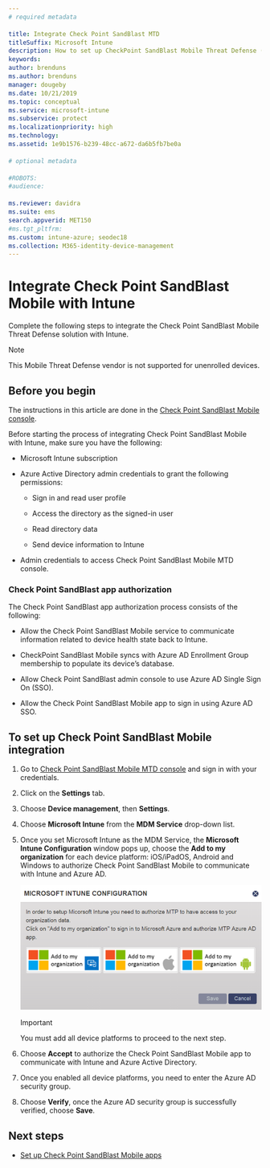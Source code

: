 ```yaml
---
# required metadata

title: Integrate Check Point SandBlast MTD
titleSuffix: Microsoft Intune
description: How to set up CheckPoint SandBlast Mobile Threat Defense (MTD) with Intune to control mobile device access to your corporate resources.
keywords:
author: brenduns
ms.author: brenduns
manager: dougeby
ms.date: 10/21/2019
ms.topic: conceptual
ms.service: microsoft-intune
ms.subservice: protect
ms.localizationpriority: high
ms.technology:
ms.assetid: 1e9b1576-b239-48cc-a672-da6b5fb7be0a

# optional metadata

#ROBOTS:
#audience:

ms.reviewer: davidra
ms.suite: ems
search.appverid: MET150
#ms.tgt_pltfrm:
ms.custom: intune-azure; seodec18
ms.collection: M365-identity-device-management
---
```


# Integrate Check Point SandBlast Mobile with Intune

Complete the following steps to integrate the Check Point SandBlast Mobile Threat Defense solution with Intune.

> [!NOTE]
> This Mobile Threat Defense vendor is not supported for unenrolled devices.

## Before you begin

The instructions in this article are done in the [Check Point SandBlast Mobile console](https://intune-4.eu1.locsec.net/). 

Before starting the process of integrating Check Point SandBlast Mobile with Intune, make sure you have the following:

- Microsoft Intune subscription

- Azure Active Directory admin credentials to grant the following permissions:

  - Sign in and read user profile

  - Access the directory as the signed-in user

  - Read directory data

  - Send device information to Intune

- Admin credentials to access Check Point SandBlast Mobile MTD console.

### Check Point SandBlast app authorization

The Check Point SandBlast app authorization process consists of the following:

- Allow the Check Point SandBlast Mobile service to communicate information related to device health state back to Intune.

- CheckPoint SandBlast Mobile syncs with Azure AD Enrollment Group membership to populate its device’s database.

- Allow Check Point SandBlast admin console to use Azure AD Single Sign On (SSO).

- Allow the Check Point SandBlast Mobile app to sign in using Azure AD SSO.

## To set up Check Point SandBlast Mobile integration

1. Go to [Check Point SandBlast Mobile MTD console](https://intune-4.eu1.locsec.net/) and sign in with your credentials.

2. Click on the **Settings** tab.

3. Choose **Device management**, then **Settings**.

4. Choose **Microsoft Intune** from the **MDM Service** drop-down list.

5. Once you set Microsoft Intune as the MDM Service, the **Microsoft Intune Configuration** window pops up, choose the **Add to my organization** for each device platform: iOS/iPadOS, Android and Windows to authorize Check Point SandBlast Mobile to communicate with Intune and Azure AD.

    ![Image showing Check Point MTD Intune configuration](./media/checkpoint-sandblast-mobile-mtd-connector-integration/checkpoint-MTD-1.PNG)

    > [!IMPORTANT]
    > You must add all device platforms to proceed to the next step.

6. Choose **Accept** to authorize the Check Point SandBlast Mobile app to communicate with Intune and Azure Active Directory.

7. Once you enabled all device platforms, you need to enter the Azure AD security group.

8. Choose **Verify**, once the Azure AD security group is successfully verified, choose **Save**.

## Next steps

- [Set up Check Point SandBlast Mobile apps](mtd-apps-ios-app-configuration-policy-add-assign.md)
